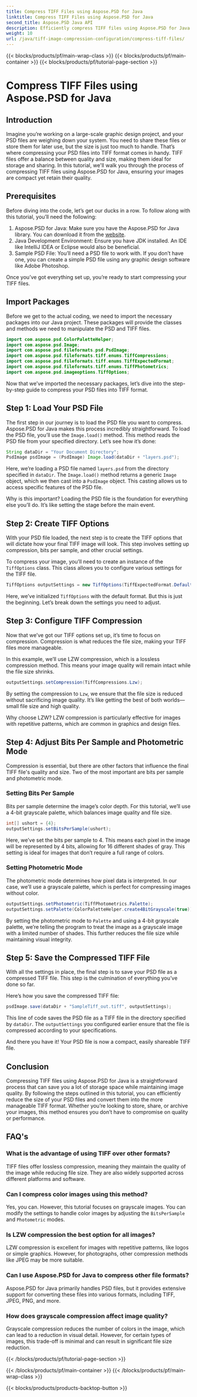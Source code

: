 ```yaml
---
title: Compress TIFF Files using Aspose.PSD for Java
linktitle: Compress TIFF Files using Aspose.PSD for Java
second_title: Aspose.PSD Java API
description: Efficiently compress TIFF files using Aspose.PSD for Java without sacrificing quality. Follow our detailed guide to streamline your workflow.
weight: 10
url: /java/tiff-image-compression-configuration/compress-tiff-files/
---
```


{{< blocks/products/pf/main-wrap-class >}}
{{< blocks/products/pf/main-container >}}
{{< blocks/products/pf/tutorial-page-section >}}

# Compress TIFF Files using Aspose.PSD for Java

## Introduction

Imagine you’re working on a large-scale graphic design project, and your PSD files are weighing down your system. You need to share these files or store them for later use, but the size is just too much to handle. That’s where compressing your PSD files into TIFF format comes in handy. TIFF files offer a balance between quality and size, making them ideal for storage and sharing. In this tutorial, we'll walk you through the process of compressing TIFF files using Aspose.PSD for Java, ensuring your images are compact yet retain their quality.

## Prerequisites

Before diving into the code, let’s get our ducks in a row. To follow along with this tutorial, you’ll need the following:

1. Aspose.PSD for Java: Make sure you have the Aspose.PSD for Java library. You can download it from the [website](https://releases.aspose.com/psd/java/).
2. Java Development Environment: Ensure you have JDK installed. An IDE like IntelliJ IDEA or Eclipse would also be beneficial.
3. Sample PSD File: You’ll need a PSD file to work with. If you don’t have one, you can create a simple PSD file using any graphic design software like Adobe Photoshop.

Once you’ve got everything set up, you’re ready to start compressing your TIFF files.

## Import Packages

Before we get to the actual coding, we need to import the necessary packages into our Java project. These packages will provide the classes and methods we need to manipulate the PSD and TIFF files.

```java
import com.aspose.psd.ColorPaletteHelper;
import com.aspose.psd.Image;
import com.aspose.psd.fileformats.psd.PsdImage;
import com.aspose.psd.fileformats.tiff.enums.TiffCompressions;
import com.aspose.psd.fileformats.tiff.enums.TiffExpectedFormat;
import com.aspose.psd.fileformats.tiff.enums.TiffPhotometrics;
import com.aspose.psd.imageoptions.TiffOptions;
```

Now that we’ve imported the necessary packages, let’s dive into the step-by-step guide to compress your PSD files into TIFF format.

## Step 1: Load Your PSD File

The first step in our journey is to load the PSD file you want to compress. Aspose.PSD for Java makes this process incredibly straightforward.
To load the PSD file, you’ll use the `Image.load()` method. This method reads the PSD file from your specified directory. Let’s see how it’s done:

```java
String dataDir = "Your Document Directory";
PsdImage psdImage = (PsdImage) Image.load(dataDir + "layers.psd");
```

Here, we’re loading a PSD file named `layers.psd` from the directory specified in `dataDir`. The `Image.load()` method returns a generic `Image` object, which we then cast into a `PsdImage` object. This casting allows us to access specific features of the PSD file.

Why is this important? Loading the PSD file is the foundation for everything else you’ll do. It’s like setting the stage before the main event.

## Step 2: Create TIFF Options

With your PSD file loaded, the next step is to create the TIFF options that will dictate how your final TIFF image will look. This step involves setting up compression, bits per sample, and other crucial settings.

To compress your image, you’ll need to create an instance of the `TiffOptions` class. This class allows you to configure various settings for the TIFF file.

```java
TiffOptions outputSettings = new TiffOptions(TiffExpectedFormat.Default);
```

Here, we’ve initialized `TiffOptions` with the default format. But this is just the beginning. Let’s break down the settings you need to adjust.

## Step 3: Configure TIFF Compression

Now that we’ve got our TIFF options set up, it’s time to focus on compression. Compression is what reduces the file size, making your TIFF files more manageable.

In this example, we’ll use LZW compression, which is a lossless compression method. This means your image quality will remain intact while the file size shrinks.

```java
outputSettings.setCompression(TiffCompressions.Lzw);
```

By setting the compression to `Lzw`, we ensure that the file size is reduced without sacrificing image quality. It’s like getting the best of both worlds—small file size and high quality.

Why choose LZW? LZW compression is particularly effective for images with repetitive patterns, which are common in graphics and design files.

## Step 4: Adjust Bits Per Sample and Photometric Mode

Compression is essential, but there are other factors that influence the final TIFF file's quality and size. Two of the most important are bits per sample and photometric mode.

### Setting Bits Per Sample

Bits per sample determine the image’s color depth. For this tutorial, we’ll use a 4-bit grayscale palette, which balances image quality and file size.

```java
int[] ushort = {4};  
outputSettings.setBitsPerSample(ushort);
```

Here, we’ve set the bits per sample to 4. This means each pixel in the image will be represented by 4 bits, allowing for 16 different shades of gray. This setting is ideal for images that don’t require a full range of colors.

### Setting Photometric Mode

The photometric mode determines how pixel data is interpreted. In our case, we’ll use a grayscale palette, which is perfect for compressing images without color.

```java
outputSettings.setPhotometric(TiffPhotometrics.Palette);
outputSettings.setPalette(ColorPaletteHelper.create4BitGrayscale(true));
```

By setting the photometric mode to `Palette` and using a 4-bit grayscale palette, we’re telling the program to treat the image as a grayscale image with a limited number of shades. This further reduces the file size while maintaining visual integrity.

## Step 5: Save the Compressed TIFF File

With all the settings in place, the final step is to save your PSD file as a compressed TIFF file. This step is the culmination of everything you’ve done so far.

Here’s how you save the compressed TIFF file:

```java
psdImage.save(dataDir + "SampleTiff_out.tiff", outputSettings);
```

This line of code saves the PSD file as a TIFF file in the directory specified by `dataDir`. The `outputSettings` you configured earlier ensure that the file is compressed according to your specifications.

And there you have it! Your PSD file is now a compact, easily shareable TIFF file.

## Conclusion

Compressing TIFF files using Aspose.PSD for Java is a straightforward process that can save you a lot of storage space while maintaining image quality. By following the steps outlined in this tutorial, you can efficiently reduce the size of your PSD files and convert them into the more manageable TIFF format. Whether you’re looking to store, share, or archive your images, this method ensures you don’t have to compromise on quality or performance.

## FAQ's

### What is the advantage of using TIFF over other formats?

TIFF files offer lossless compression, meaning they maintain the quality of the image while reducing file size. They are also widely supported across different platforms and software.

### Can I compress color images using this method?

Yes, you can. However, this tutorial focuses on grayscale images. You can modify the settings to handle color images by adjusting the `BitsPerSample` and `Photometric` modes.

### Is LZW compression the best option for all images?

LZW compression is excellent for images with repetitive patterns, like logos or simple graphics. However, for photographs, other compression methods like JPEG may be more suitable.

### Can I use Aspose.PSD for Java to compress other file formats?

Aspose.PSD for Java primarily handles PSD files, but it provides extensive support for converting these files into various formats, including TIFF, JPEG, PNG, and more.

### How does grayscale compression affect image quality?

Grayscale compression reduces the number of colors in the image, which can lead to a reduction in visual detail. However, for certain types of images, this trade-off is minimal and can result in significant file size reduction.

{{< /blocks/products/pf/tutorial-page-section >}}

{{< /blocks/products/pf/main-container >}}
{{< /blocks/products/pf/main-wrap-class >}}

{{< blocks/products/products-backtop-button >}}
